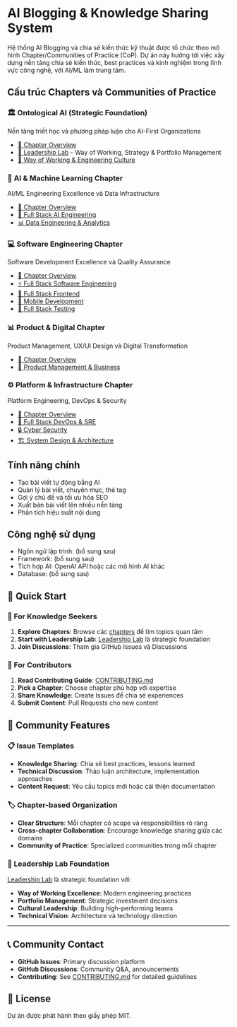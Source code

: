 # AI Blogging & Knowledge Sharing System

Hệ thống AI Blogging và chia sẻ kiến thức kỹ thuật được tổ chức theo mô hình Chapter/Communities of Practice (CoP). Dự án này hướng tới việc xây dựng nền tảng chia sẻ kiến thức, best practices và kinh nghiệm trong lĩnh vực công nghệ, với AI/ML làm trung tâm.

## Cấu trúc Chapters và Communities of Practice

### 🏛️ **Ontological AI** (Strategic Foundation)
Nền tảng triết học và phương pháp luận cho AI-First Organizations
- [📖 Chapter Overview](docs/ontological-ai/README.md)
- [🎯 Leadership Lab](docs/ontological-ai/leadership-lab.md) - Way of Working, Strategy & Portfolio Management
- [🏢 Way of Working & Engineering Culture](docs/ontological-ai/way-of-working-culture.md)

### 🤖 **AI & Machine Learning Chapter**
AI/ML Engineering Excellence và Data Infrastructure
- [📖 Chapter Overview](docs/ai-ml-chapter/README.md)
- [🧠 Full Stack AI Engineering](docs/ai-ml-chapter/fullstack-ai-engineering.md)
- [📊 Data Engineering & Analytics](docs/ai-ml-chapter/data-engineering-analytics.md)

### 💻 **Software Engineering Chapter**
Software Development Excellence và Quality Assurance
- [📖 Chapter Overview](docs/software-engineering-chapter/README.md)
- [⚡ Full Stack Software Engineering](docs/software-engineering-chapter/fullstack-software-engineering.md)
- [🎨 Full Stack Frontend](docs/software-engineering-chapter/fullstack-frontend.md)
- [📱 Mobile Development](docs/software-engineering-chapter/mobile-development.md)
- [🧪 Full Stack Testing](docs/software-engineering-chapter/fullstack-testing.md)

### 📊 **Product & Digital Chapter**
Product Management, UX/UI Design và Digital Transformation
- [📖 Chapter Overview](docs/product-digital-chapter/README.md)
- [🎯 Product Management & Business](docs/product-digital-chapter/product-management-business.md)

### ⚙️ **Platform & Infrastructure Chapter**
Platform Engineering, DevOps & Security
- [📖 Chapter Overview](docs/platform-infrastructure-chapter/README.md)
- [🚀 Full Stack DevOps & SRE](docs/platform-infrastructure-chapter/fullstack-devops-sre.md)
- [🔒 Cyber Security](docs/platform-infrastructure-chapter/cyber-security.md)
- [🏗️ System Design & Architecture](docs/platform-infrastructure-chapter/system-design-architecture.md)

## Tính năng chính
- Tạo bài viết tự động bằng AI
- Quản lý bài viết, chuyên mục, thẻ tag
- Gợi ý chủ đề và tối ưu hóa SEO
- Xuất bản bài viết lên nhiều nền tảng
- Phân tích hiệu suất nội dung

## Công nghệ sử dụng
- Ngôn ngữ lập trình: (bổ sung sau)
- Framework: (bổ sung sau)
- Tích hợp AI: OpenAI API hoặc các mô hình AI khác
- Database: (bổ sung sau)

## 🚀 Quick Start

### 📖 For Knowledge Seekers
1. **Explore Chapters**: Browse các [chapters](#cấu-trúc-chapters-và-communities-of-practice) để tìm topics quan tâm
2. **Start with Leadership Lab**: [Leadership Lab](docs/ontological-ai/leadership-lab.md) là strategic foundation
3. **Join Discussions**: Tham gia GitHub Issues và Discussions

### 🤝 For Contributors
1. **Read Contributing Guide**: [CONTRIBUTING.md](CONTRIBUTING.md)
2. **Pick a Chapter**: Choose chapter phù hợp với expertise
3. **Share Knowledge**: Create Issues để chia sẻ experiences
4. **Submit Content**: Pull Requests cho new content

## 🌟 Community Features

### 📋 Issue Templates
- **Knowledge Sharing**: Chia sẻ best practices, lessons learned
- **Technical Discussion**: Thảo luận architecture, implementation approaches  
- **Content Request**: Yêu cầu topics mới hoặc cải thiện documentation

### 🏷️ Chapter-based Organization
- **Clear Structure**: Mỗi chapter có scope và responsibilities rõ ràng
- **Cross-chapter Collaboration**: Encourage knowledge sharing giữa các domains
- **Community of Practice**: Specialized communities trong mỗi chapter

### 🎯 Leadership Lab Foundation
[Leadership Lab](docs/ontological-ai/leadership-lab.md) là strategic foundation với:
- **Way of Working Excellence**: Modern engineering practices
- **Portfolio Management**: Strategic investment decisions
- **Cultural Leadership**: Building high-performing teams
- **Technical Vision**: Architecture và technology direction

---

## 📞 Community Contact
- **GitHub Issues**: Primary discussion platform
- **GitHub Discussions**: Community Q&A, announcements
- **Contributing**: See [CONTRIBUTING.md](CONTRIBUTING.md) for detailed guidelines

## 📜 License
Dự án được phát hành theo giấy phép MIT.
